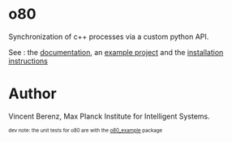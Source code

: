 # o80
Synchronization of c++ processes via a custom python API.

See : the [documentation](https://intelligent-soft-robots.github.io/code_documentation/o80/docs/html/index.html), an [example project](https://github.com/intelligent-soft-robots/o80_example) and the [installation instructions](https://intelligent-soft-robots.github.io/code_documentation/o80/docs/html/doc/02.installation.html)


# Author
Vincent Berenz, Max Planck Institute for Intelligent Systems.

<sup><sub>dev note: the unit tests for o80 are with the [o80_example]((https://github.com/intelligent-soft-robots/o80_example)) package
